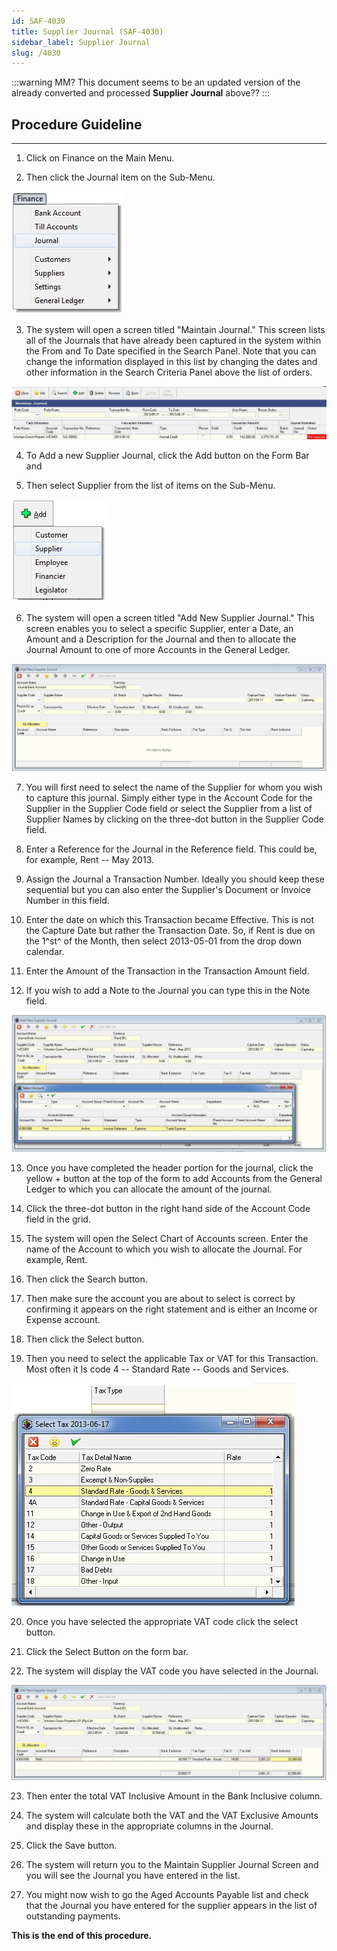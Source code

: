 ```yaml
---
id: SAF-4030
title: Supplier Journal (SAF-4030)
sidebar_label: Supplier Journal
slug: /4030
---
```

:::warning MM?
This document seems to be an updated version of the already converted and processed **Supplier Journal** above?? 
:::

## Procedure Guideline
___ 

1.  Click on Finance on the Main Menu.  

2.  Then click the Journal item on the
    Sub-Menu.  
	
![](../static/img/docs/SAF-4030/image1.jpg)  

3.  The system will open a screen titled "Maintain Journal." This screen
    lists all of the Journals that have already been captured in the
    system within the From and To Date specified in the Search Panel.
    Note that you can change the information displayed in this list by
    changing the dates and other information in the Search Criteria
    Panel above the list of orders.

![](../static/img/docs/SAF-4030/image3.jpg)  

4.  To Add a new Supplier Journal, click the Add button on the Form Bar
    and

5.  Then select Supplier from the list of items on the Sub-Menu.  
	
![](../static/img/docs/SAF-4030/image4.jpg)  	

6.  The system will open a screen titled "Add New Supplier Journal."
    This screen enables you to select a specific Supplier, enter a Date,
    an Amount and a Description for the Journal and then to allocate the
	Journal Amount to one of more Accounts in the General Ledger.

![](../static/img/docs/SAF-4030/image6.jpg)  

7.  You will first need to select the name of the Supplier for whom you
    wish to capture this journal. Simply either type in the Account Code
    for the Supplier in the Supplier Code field or select the Supplier
    from a list of Supplier Names by clicking on the three-dot button in
    the Supplier Code field.  

8.  Enter a Reference for the Journal in the Reference field. This could
    be, for example, Rent -- May 2013.  

9.  Assign the Journal a Transaction Number. Ideally you should keep
    these sequential but you can also enter the Supplier's Document or
    Invoice Number in this field.  

10. Enter the date on which this Transaction became Effective. This is
    not the Capture Date but rather the Transaction Date. So, if Rent is
    due on the 1^st^ of the Month, then select 2013-05-01 from the drop
    down calendar.  

11. Enter the Amount of the Transaction in the Transaction Amount field.  

12. If you wish to add a Note to the Journal you can type this in the
    Note field.  

![](../static/img/docs/SAF-4030/image8.jpg)  

13. Once you have completed the header portion for the journal, click
    the yellow + button at the top of the form to add Accounts from the
    General Ledger to which you can allocate the amount of the journal.  

14. Click the three-dot button in the right hand side of the Account
    Code field in the grid.  

15. The system will open the Select Chart of Accounts screen. Enter the
    name of the Account to which you wish to allocate the Journal. For
    example, Rent.  

16. Then click the Search button.  

17. Then make sure the account you are about to select is correct by
    confirming it appears on the right statement and is either an Income
    or Expense account.  

18. Then click the Select button.  

19. Then you need to select the applicable Tax or VAT for this
    Transaction. Most often it Is code 4 -- Standard Rate -- Goods and
    Services.  
	
![](../static/img/docs/SAF-4030/image10.jpg)  	

20. Once you have selected the appropriate VAT code click the select
    button.  

21. Click the Select Button on the form bar.  

22. The system will display the VAT code you have selected in the
    Journal.  

![](../static/img/docs/SAF-4030/image12.jpg)  

23. Then enter the total VAT Inclusive Amount in the Bank Inclusive
    column.  

24. The system will calculate both the VAT and the VAT Exclusive Amounts
    and display these in the appropriate columns in the Journal.  

25. Click the Save button.  

26. The system will return you to the Maintain Supplier Journal Screen
    and you will see the Journal you have entered in the list.  

27. You might now wish to go the Aged Accounts Payable list and check
    that the Journal you have entered for the supplier appears in the
    list of outstanding payments.  

**This is the end of this procedure.**
